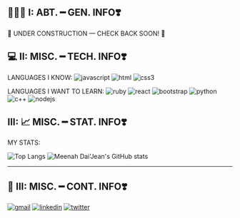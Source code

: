 ## 👩🏽‍🦱 I: ABT.  ━ GEN. INFO❣️ 

🚧 UNDER CONSTRUCTION — CHECK BACK SOON! 🚧 


## 💻 II: MISC. ━ TECH. INFO❣️ 

LANGUAGES I KNOW: ![javascript](https://img.shields.io/badge/-JavaScript-F8C8DC?style=flat&logo=javascript&logoColor=5C4033) 
![html](https://img.shields.io/badge/-HTML5-F8C8DC?style=flat&logo=HTML5&logoColor=5C4033)
![css3](https://img.shields.io/badge/-CSS3-F8C8DC?style=flat&logo=CSS3&logoColor=5C4033)


LANGUAGES I WANT TO LEARN:
![ruby](https://img.shields.io/badge/-Ruby-F8C8DC?style=flat&logo=ruby&logoColor=5C4033)
![react](https://img.shields.io/badge/-React-F8C8DC?style=flat&logo=react&logoColor=5C4033)
![bootstrap](https://img.shields.io/badge/-BootStrap-F8C8DC?style=flat&logo=BootStrap&logoColor=5C4033)
![python](https://img.shields.io/badge/-Python-F8C8DC?style=flat&logo=python&logoColor=5C4033)
![c++](https://img.shields.io/badge/-C++-F8C8DC?style=flat&logo=c&logoColor=5C4033)
![nodejs](https://img.shields.io/badge/-Node.JS-F8C8DC?style=flat&logo=node.JS&logoColor=5C4033)


## III: 📈 MISC.  ━ STAT. INFO❣️ 

MY STATS:

![Top Langs](https://github-readme-stats.vercel.app/api/top-langs/?username=mdaijean&layout=compact&theme=midnight-purple&hide_border=true&title_color=5C4033&text_color=5C4033&bg_color=F8C8DC)
![Meenah Dai'Jean's GitHub stats](https://github-readme-stats.vercel.app/api?username=mdaijean&show_icons=true&title_color=5C4033&icon_color=5C4033&text_color=5C4033&bg_color=F8C8DC)

---

## 💌 III: MISC. ━ CONT. INFO❣️ 
[![gmail](https://img.shields.io/badge/gmail-D14836?style=for-the-badge&logo=gmail&logoColor=white)](mailto:meenahdaijean@gmail.com)
[![linkedin](https://img.shields.io/badge/linkedin-0A66C2?style=for-the-badge&logo=linkedin&logoColor=white)](https://www.linkedin.com/in/ameenah-zook-73b686218/)
[![twitter](https://img.shields.io/badge/twitter-1DA1F2?style=for-the-badge&logo=twitter&logoColor=white)](https://twitter.com/westindiedai)
